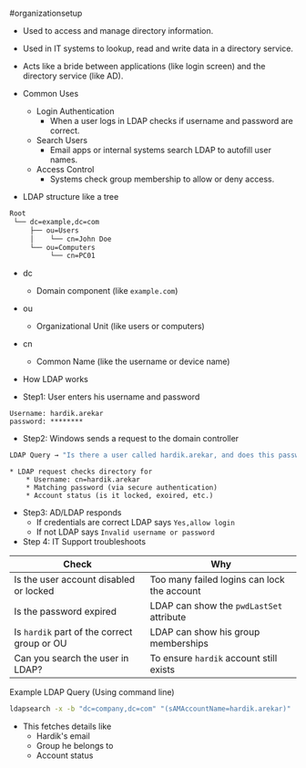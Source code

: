 #organizationsetup 
* Used to access and manage directory information.
* Used in IT systems to lookup, read and write data in a directory service.
* Acts like a bride between applications (like login screen) and the directory service (like AD).
* Common Uses
	* Login Authentication
		* When a user logs in LDAP checks if username and password are correct.
	* Search Users
		* Email apps or internal systems search LDAP to autofill user names.
	* Access Control
		* Systems check group membership to allow or deny access.

* LDAP structure like a tree
```markdown
Root
 └── dc=example,dc=com
     ├── ou=Users
     │    └── cn=John Doe
     └── ou=Computers
          └── cn=PC01
```
* dc
	* Domain component (like `example.com`)
* ou
	* Organizational Unit (like users or computers)
* cn
	* Common Name (like the username or device name)

* How LDAP works
* Step1: User enters his username and password
```plaintext
Username: hardik.arekar
password: ********
```
* Step2: Windows sends a request to the domain controller
```bash
LDAP Query → "Is there a user called hardik.arekar, and does this password match?"
```
	* LDAP request checks directory for
		* Username: cn=hardik.arekar
		* Matching password (via secure authentication)
		* Account status (is it locked, exoired, etc.)
* Step3: AD/LDAP responds
	* If credentials are correct LDAP says `Yes,allow login`
	* If not LDAP says `Invalid username or password`
* Step 4: IT Support troubleshoots

| Check                                       | Why                                         |
| ------------------------------------------- | ------------------------------------------- |
| Is the user account disabled or locked      | Too many failed logins can lock the account |
| Is the password expired                     | LDAP can show the `pwdLastSet` attribute    |
| Is `hardik` part of the correct group or OU | LDAP can show his group memberships         |
| Can you search the user in LDAP?            | To ensure `hardik` account still exists     |

Example LDAP Query (Using command line)
```bash
ldapsearch -x -b "dc=company,dc=com" "(sAMAccountName=hardik.arekar)"
```
* This fetches details like
	* Hardik's email
	* Group he belongs to 
	* Account status


